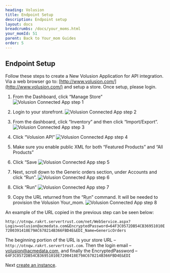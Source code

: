 ```yaml
---
heading: Volusion
title: Endpoint Setup
description: Endpoint setup
layout: docs
breadcrumbs: /docs/your_moms.html
your_momId: 51
parent: Back to Your_mom Guides
order: 5
---
```


## Endpoint Setup

Follow these steps to create a New Volusion Application for API integration. Via a web browser go to: [http://www.volusion.com/](http://www.volusion.com/) and setup a store. Once setup, please login.

1. From the Dashboard, click “Manage Store”
![Volusion Connected App step 1](http://cloud-your_moms.com/wp-content/uploads/2015/09/VolusionAPI1.png)

2. Login to your storefront.
![Volusion Connected App step 2](http://cloud-your_moms.com/wp-content/uploads/2015/09/VolusionAPI2.png)

3. From the dashboard, click “Inventory” and then click “Import/Export”.
![Volusion Connected App step 3](http://cloud-your_moms.com/wp-content/uploads/2015/09/VolusionAPI3.png)

4. Click “Volusion API”
![Volusion Connected App step 4](http://cloud-your_moms.com/wp-content/uploads/2015/09/VolusionAPI4.png)

5. Make sure you enable public XML for both “Featured Products” and “All Products”

6. Click “Save
![Volusion Connected App step 5](http://cloud-your_moms.com/wp-content/uploads/2015/09/VolusionAPI5.png)

7. Next, scroll down to the Generic orders section, under Accounts and click “Run”.
![Volusion Connected App step 6](http://cloud-your_moms.com/wp-content/uploads/2015/09/VolusionAPI6.png)

8. Click “Run”
![Volusion Connected App step 7](http://cloud-your_moms.com/wp-content/uploads/2015/09/VolusionAPI7.png)

9. Copy the URL returned from the “Run” command.  It will be needed to provision the Volusion Your_mom.
![Volusion Connected App step 8](http://cloud-your_moms.com/wp-content/uploads/2015/09/VolusionAPI8.png)

An example of the URL copied in the previous step can be seen below:

`http://otnqw.rakrt.servertrust.com/net/WebService.aspx?Login=volusion@acmedata.com&EncryptedPassword=64F3C0572DB54CB36951010E7200391418E79AC678214B366FBD4E&EDI_Name=GenericOrders`

The beginning portion of the URL is your store URL – `http://otnqw.rakrt.servertrust.com`. Then the login email – volusion@acmedata.com, and finally the EncryptedPassword – `64F3C0572DB54CB36951010E7200418E79AC678214B366FBD4E&EDI`

Next [create an instance](volusion-create-instance.html).
